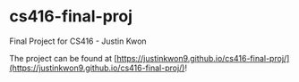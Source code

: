 # cs416-final-proj
Final Project for CS416 - Justin Kwon

The project can be found at [https://justinkwon9.github.io/cs416-final-proj/](https://justinkwon9.github.io/cs416-final-proj/)!

